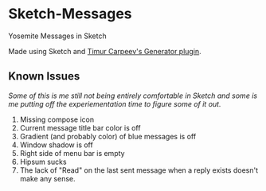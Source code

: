 Sketch-Messages
===============

Yosemite Messages in Sketch

Made using Sketch and [Timur Carpeev's Generator plugin](https://github.com/timuric/Content-generator-sketch-plugin).

Known Issues
------------

*Some of this is me still not being entirely comfortable in Sketch and some is me putting off the experiementation time to figure some of it out.*

1. Missing compose icon
2. Current message title bar color is off
3. Gradient (and probably color) of blue messages is off
4. Window shadow is off
5. Right side of menu bar is empty
6. Hipsum sucks
7. The lack of "Read" on the last sent message when a reply exists doesn't make any sense.
